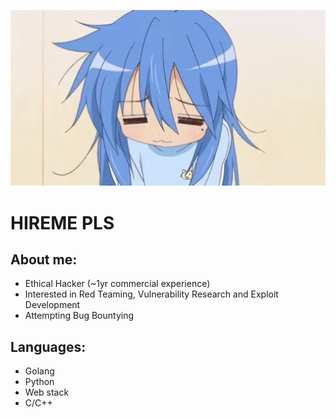 <p align="center">
  <img width="600" src="https://raw.githubusercontent.com/keelanbrady1011/keelanbrady1011/main/big-lucky-star-yawn.gif">
</p>

<h1 src="https://github.com/keelanbrady1011/keelanbrady1011/blob/main/cv-1.pdf"> HIREME PLS </h1>

## About me:
- Ethical Hacker (~1yr commercial experience)
- Interested in Red Teaming, Vulnerability Research and Exploit Development
- Attempting Bug Bountying

## Languages:
- Golang
- Python
- Web stack
- C/C++
